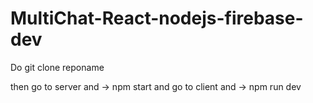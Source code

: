 # MultiChat-React-nodejs-firebase-dev

Do git clone reponame

then go to server and -> npm start
and go to client and -> npm run dev
